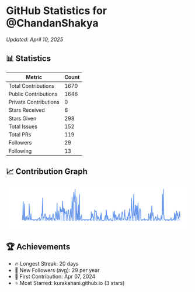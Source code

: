 # GitHub Statistics for @ChandanShakya
*Updated: April 10, 2025*

## 📊 Statistics
| Metric | Count |
|--------|--------|
| Total Contributions | 1670 |
| Public Contributions | 1646 |
| Private Contributions | 0 |
| Stars Received | 6 |
| Stars Given | 298 |
| Total Issues | 152 |
| Total PRs | 119 |
| Followers | 29 |
| Following | 13 |

## 📈 Contribution Graph

![Contribution Graph](./contribution_graph.png)

## 🏆 Achievements

- 🔥 Longest Streak: 20 days
- 👥 New Followers (avg): 29 per year
- 📅 First Contribution: Apr 07, 2024
- ⭐ Most Starred: kurakahani.github.io (3 stars)
